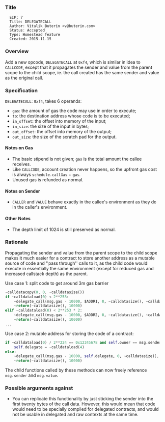 ### Title
      EIP: 7
      Title: DELEGATECALL
      Author: Vitalik Buterin <v@buterin.com>
      Status: Accepted
      Type: Homestead feature
      Created: 2015-11-15

### Overview

Add a new opcode, `DELEGATECALL` at `0xf4`, which is similar in idea to `CALLCODE`, except that it propagates the sender and value from the parent scope to the child scope, ie. the call created has the same sender and value as the original call.

### Specification

`DELEGATECALL`: `0xf4`, takes 6 operands:
- `gas`: the amount of gas the code may use in order to execute;
- `to`: the destination address whose code is to be executed;
- `in_offset`: the offset into memory of the input;
- `in_size`: the size of the input in bytes;
- `out_offset`: the offset into memory of the output;
- `out_size`: the size of the scratch pad for the output.

#### Notes on Gas
- The basic stipend is not given; `gas` is the total amount the callee receives.
- Like `CALLCODE`, account creation never happens, so the upfront gas cost is always `schedule.callGas` + `gas`.
- Unused gas is refunded as normal.

#### Notes on Sender
- `CALLER` and `VALUE` behave exactly in the callee's environment as they do in the caller's environment.

#### Other Notes
- The depth limit of 1024 is still preserved as normal.

### Rationale

Propagating the sender and value from the parent scope to the child scope makes it much easier for a contract to store another address as a mutable source of code and ''pass through'' calls to it, as the child code would execute in essentially the same environment (except for reduced gas and increased callstack depth) as the parent.

Use case 1: split code to get around 3m gas barrier

```python
~calldatacopy(0, 0, ~calldatasize())
if ~calldataload(0) < 2**253:
    ~delegate_call(msg.gas - 10000, $ADDR1, 0, ~calldatasize(), ~calldatasize(), 10000)
    ~return(~calldatasize(), 10000)
elif ~calldataload(0) < 2**253 * 2:
    ~delegate_call(msg.gas - 10000, $ADDR2, 0, ~calldatasize(), ~calldatasize(), 10000)
    ~return(~calldatasize(), 10000)
...
```

Use case 2: mutable address for storing the code of a contract:

```python
if ~calldataload(0) / 2**224 == 0x12345678 and self.owner == msg.sender:
    self.delegate = ~calldataload(4)
else:
    ~delegate_call(msg.gas - 10000, self.delegate, 0, ~calldatasize(), ~calldatasize(), 10000)
    ~return(~calldatasize(), 10000)
```
The child functions called by these methods can now freely reference `msg.sender` and `msg.value`.

### Possible arguments against

* You can replicate this functionality by just sticking the sender into the first twenty bytes of the call data. However, this would mean that code would need to be specially compiled for delegated contracts, and would not be usable in delegated and raw contexts at the same time.

